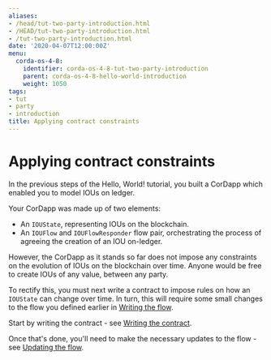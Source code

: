 ```yaml
---
aliases:
- /head/tut-two-party-introduction.html
- /HEAD/tut-two-party-introduction.html
- /tut-two-party-introduction.html
date: '2020-04-07T12:00:00Z'
menu:
  corda-os-4-8:
    identifier: corda-os-4-8-tut-two-party-introduction
    parent: corda-os-4-8-hello-world-introduction
    weight: 1050
tags:
- tut
- party
- introduction
title: Applying contract constraints
---
```



# Applying contract constraints

In the previous steps of the Hello, World! tutorial, you built a CorDapp which enabled you to model IOUs on ledger.

Your CorDapp was made up of two elements:

* An `IOUState`, representing IOUs on the blockchain.
* An `IOUFlow` and `IOUFlowResponder` flow pair, orchestrating the process of agreeing the creation of an IOU on-ledger.

However, the CorDapp as it stands so far does not impose any constraints on the evolution of IOUs on the blockchain over time. Anyone would be free to create IOUs of any value, between any party.

To rectify this, you must next write a contract to impose rules on how an `IOUState` can change over time. In turn, this
will require some small changes to the flow you defined earlier in [Writing the flow](hello-world-flow.md).

Start by writing the contract - see [Writing the contract](tut-two-party-contract.md).

Once that's done, you'll need to make the necessary updates to the flow - see [Updating the flow](tut-two-party-flow.md).
